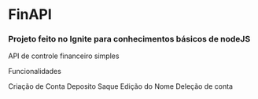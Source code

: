 # FinAPI

### Projeto feito no Ignite para conhecimentos básicos de nodeJS

API de controle financeiro simples

Funcionalidades

Criação de Conta
Deposito 
Saque
Edição do Nome
Deleção de conta